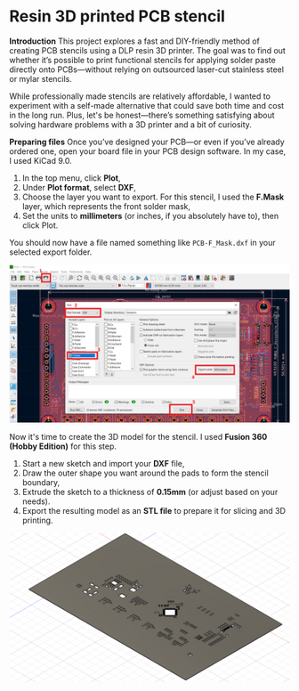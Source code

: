 # Resin 3D printed PCB stencil

**Introduction**
This project explores a fast and DIY-friendly method of creating PCB stencils using a DLP resin 3D printer. The goal was to find out whether it’s possible to print functional stencils for applying solder paste directly onto PCBs—without relying on outsourced laser-cut stainless steel or mylar stencils.

While professionally made stencils are relatively affordable, I wanted to experiment with a self-made alternative that could save both time and cost in the long run. Plus, let's be honest—there’s something satisfying about solving hardware problems with a 3D printer and a bit of curiosity.

**Preparing files**
Once you’ve designed your PCB—or even if you’ve already ordered one, open your board file in your PCB design software. In my case, I used KiCad 9.0.

1. In the top menu, click **Plot**,
2. Under **Plot format**, select **DXF**,
3. Choose the layer you want to export. For this stencil, I used the **F.Mask** layer, which represents the front solder mask,
4. Set the units to **millimeters** (or inches, if you absolutely have to), then click Plot.

You should now have a file named something like `PCB-F_Mask.dxf` in your selected export folder.

![KiCad settings](https://github.com/TilenTinta/Resin_printed_PCB_stencil/blob/main/Images/KiCad_settings.PNG)

Now it's time to create the 3D model for the stencil. I used **Fusion 360 (Hobby Edition)** for this step.

1. Start a new sketch and import your **DXF** file,
2. Draw the outer shape you want around the pads to form the stencil boundary,
3. Extrude the sketch to a thickness of **0.15mm** (or adjust based on your needs).
4. Export the resulting model as an **STL file** to prepare it for slicing and 3D printing.

![Fusion model](https://github.com/TilenTinta/Resin_printed_PCB_stencil/blob/main/Images/3D_model_0.15mm.PNG)


